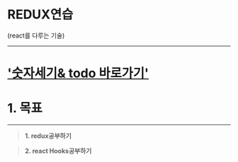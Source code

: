 # REDUX연습 

(react를 다루는 기술)

---

# ['숫자세기& todo 바로가기'](https://kim-hyosun.github.io/counter-todolist/)

# 1. 목표

---

> **1. redux공부하기**

> **2. react Hooks공부하기**

<br />
<br />
<br />

